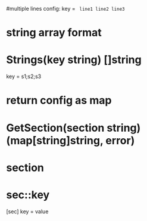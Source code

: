 #multiple lines config:
key = `
line1
line2
line3`

# string array format
# Strings(key string) []string
key = s1;s2;s3

# return config as map
# GetSection(section string) (map[string]string, error) 

# section
# sec::key
[sec]
key = value
